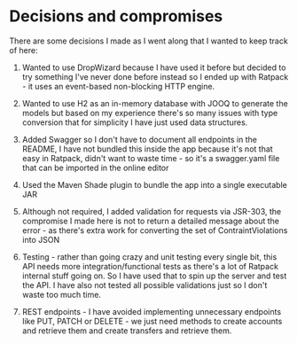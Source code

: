 # Decisions and compromises

There are some decisions I made as I went along that I wanted to keep track of here:

1. Wanted to use DropWizard because I have used it before but decided to try something I've never done before instead
so I ended up with Ratpack - it uses an event-based non-blocking HTTP engine.

2. Wanted to use H2 as an in-memory database with JOOQ to generate the models but based on my experience there's so many issues
with type conversion that for simplicity I have just used data structures.

3. Added Swagger so I don't have to document all endpoints in the README, I have not bundled this inside the app because
it's not that easy in Ratpack, didn't want to waste time - so it's a swagger.yaml file that can be imported in the online 
editor

4. Used the Maven Shade plugin to bundle the app into a single executable JAR

5. Although not required, I added validation for requests via JSR-303, the compromise I made here is not to return a detailed 
message about the error - as there's extra work for converting the set of ContraintViolations into JSON

6. Testing - rather than going crazy and unit testing every single bit, this API needs more integration/functional tests as 
there's a lot of Ratpack internal stuff going on. So I have used that to spin up the server and test the API. I have also 
not tested all possible validations just so I don't waste too much time.

7. REST endpoints - I have avoided implementing unnecessary endpoints like PUT, PATCH or DELETE - we just need methods to
create accounts and retrieve them and create transfers and retrieve them.
